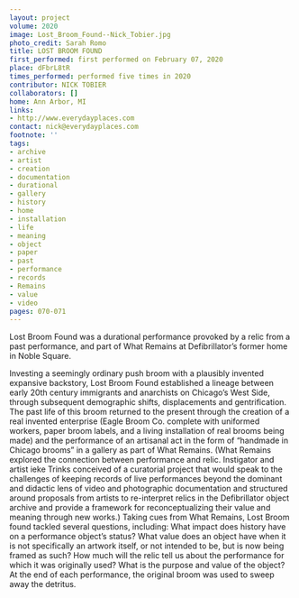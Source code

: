 ```yaml
---
layout: project
volume: 2020
image: Lost_Broom_Found--Nick_Tobier.jpg
photo_credit: Sarah Romo
title: LOST BROOM FOUND
first_performed: first performed on February 07, 2020
place: dFbrL8tR
times_performed: performed five times in 2020
contributor: NICK TOBIER
collaborators: []
home: Ann Arbor, MI
links:
- http://www.everydayplaces.com
contact: nick@everydayplaces.com
footnote: ''
tags:
- archive
- artist
- creation
- documentation
- durational
- gallery
- history
- home
- installation
- life
- meaning
- object
- paper
- past
- performance
- records
- Remains
- value
- video
pages: 070-071
---
```


Lost Broom Found was a durational performance provoked by a relic from a past performance, and part of What Remains at Defibrillator’s former home in Noble Square. 

Investing a seemingly ordinary push broom with a plausibly invented expansive backstory, Lost Broom Found established a lineage between early 20th century immigrants and anarchists on Chicago’s West Side, through subsequent demographic shifts, displacements and gentrification. The past life of this broom returned to the present through the creation of a real invented enterprise (Eagle Broom Co. complete with uniformed workers, paper broom labels, and a living installation of real brooms being made) and the performance of an artisanal act in the form of “handmade in Chicago brooms” in a gallery as part of What Remains. (What Remains explored the connection between performance and relic. Instigator and artist ieke Trinks conceived of a curatorial project that would speak to the challenges of keeping records of live performances beyond the dominant and didactic lens of video and photographic documentation and structured around proposals from artists to re-interpret relics in the Defibrillator object archive and provide a framework for reconceptualizing their value and meaning through new works.) 
Taking cues from What Remains, Lost Broom found  tackled several questions, including: What impact does history have on a performance object’s status? What value does an object have when it is not specifically an artwork itself, or not intended to be, but is now being framed as such? How much will the relic tell us about the performance for which it was originally used? What is the purpose and value of the object? 
At the end of each performance, the original broom was used to sweep away the detritus.
